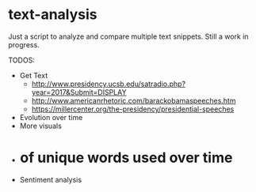 # text-analysis

Just a script to analyze and compare multiple text snippets. Still a work in progress.

TODOS:

- Get Text
    - http://www.presidency.ucsb.edu/satradio.php?year=2017&Submit=DISPLAY
    - http://www.americanrhetoric.com/barackobamaspeeches.htm
    - https://millercenter.org/the-presidency/presidential-speeches
- Evolution over time
- More visuals
- # of unique words used over time
- Sentiment analysis
